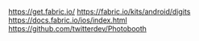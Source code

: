 
<!--
-->

https://get.fabric.io/
https://fabric.io/kits/android/digits
https://docs.fabric.io/ios/index.html
https://github.com/twitterdev/Photobooth

<!-- vim: set autoindent expandtab sw=4 syntax=markdown: -->
